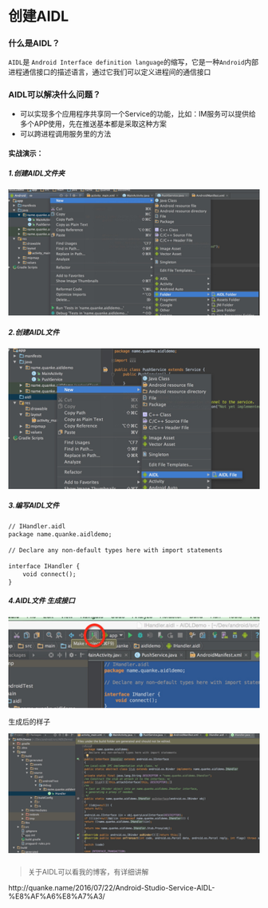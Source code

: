 # 创建AIDL

### **什么是AIDL？**

`AIDL`是 `Android Interface definition language`的缩写，它是一种`Android`内部进程通信接口的描述语言，通过它我们可以定义进程间的通信接口

### **AIDL可以解决什么问题？**

* 可以实现多个应用程序共享同一个Service的功能，比如：IM服务可以提供给多个APP使用，先在推送基本都是采取这种方案
* 可以跨进程调用服务里的方法

#### 实战演示：

##### **1.创建AIDL文件夹**

![](/image/Chapter02/创建AIDL/1.png)

##### **2.创建AIDL文件**

![](/image/Chapter02/创建AIDL/2.png)

##### **3.编写AIDL文件**

```
// IHandler.aidl
package name.quanke.aidldemo;

// Declare any non-default types here with import statements

interface IHandler {
    void connect();
}
```

##### **4.AIDL文件 生成接口**

![](/image/Chapter02/创建AIDL/4.png)

生成后的样子

![](/image/Chapter02/创建AIDL/3.png)

##### 

> 关于AIDL可以看我的博客，有详细讲解

http:\/\/quanke.name\/2016\/07\/22\/Android-Studio-Service-AIDL-%E8%AF%A6%E8%A7%A3\/

